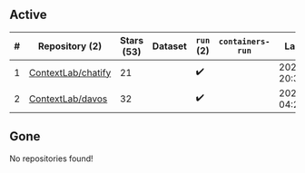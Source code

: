 ## Active
| # | Repository (2) | Stars (53) | Dataset | `run` (2) | `containers-run` | Last Modified |
| --- | --- | --- | --- | --- | --- | --- |
| 1 | [ContextLab/chatify](https://github.com/ContextLab/chatify) | 21 |  | :heavy_check_mark: |  | 2023-09-04 20:38:08+00:00 |
| 2 | [ContextLab/davos](https://github.com/ContextLab/davos) | 32 |  | :heavy_check_mark: |  | 2023-10-27 04:22:56+00:00 |

## Gone
No repositories found!
